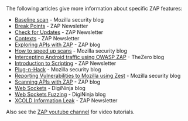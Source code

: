 The following articles give more information about specific ZAP features:

* [Baseline scan](https://blog.mozilla.org/security/2017/01/25/setting-a-baseline-for-web-security-controls/) - Mozilla security blog
* [Break Points](https://zaproxy.blogspot.co.uk/2015/12/zap-newsletter-2015-december.html#Tutorial) - ZAP Newsletter
* [Check for Updates](https://zaproxy.blogspot.co.uk/2015/11/zap-newsletter-2015-november.html#Tutorial) - ZAP Newsletter
* [Contexts](https://zaproxy.blogspot.co.uk/2016/02/zap-newsletter-2016-february.html#Tutorial) - ZAP Newsletter
* [Exploring APIs with ZAP](https://zaproxy.blogspot.co.uk/2017/04/exploring-apis-with-zap.html) - ZAP blog
* [How to speed up scans](https://blog.mozilla.org/security/2013/07/10/how-to-speed-up-owasp-zap-scans/) - Mozilla security blog
* [Intercepting Android traffic using OWASP ZAP](https://thezero.org/blog/2016/01/25/android_proxy_zap/) - TheZero blog
* [Introduction to Scripting](https://zaproxy.blogspot.co.uk/2016/03/zap-newsletter-2016-march.html#Tutorial) - ZAP Newsletter
* [Plug-n-Hack](https://blog.mozilla.org/security/2013/08/22/plug-n-hack/) - Mozilla security blog
* [Reporting Vulnerabilities to Mozilla using Zest](https://blog.mozilla.org/security/2014/01/20/reporting-web-vulnerabilities-to-mozilla-using-zest/) - Mozilla security blog
* [Scanning APIs with ZAP](https://zaproxy.blogspot.co.uk/2017/06/scanning-apis-with-zap.html) - ZAP blog
* [Web Sockets](https://digi.ninja/blog/zap_web_sockets.php) - DigiNinja blog
* [Web Sockets Fuzzing](https://digi.ninja/blog/zap_fuzzing.php) - DigiNinja blog
* [XCOLD Information Leak](https://zaproxy.blogspot.co.uk/2016/01/zap-newsletter-2016-january.html#Feature) - ZAP Newsletter

Also see the [ZAP youtube channel](http://www.youtube.com/playlist?list=PLEBitBW-Hlsv8cEIUntAO8st2UGhmrjUB&feature=view_all) for video tutorials.